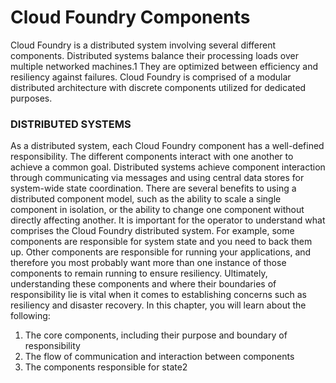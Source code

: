 # Cloud Foundry Components

Cloud Foundry is a distributed system involving several different components. Distributed systems balance their processing loads over multiple networked machines.1 They are optimized between efficiency and resiliency against failures. Cloud Foundry is comprised of a modular distributed architecture with discrete components utilized for dedicated purposes.

### DISTRIBUTED SYSTEMS

As a distributed system, each Cloud Foundry component has a well-defined responsibility. The different components interact with one another to achieve a common goal. Distributed systems achieve component interaction through communicating via messages and using central data stores for system-wide state coordination. There are several benefits to using a distributed component model, such as the ability to scale a single component in isolation, or the ability to change one component without directly affecting another.
It is important for the operator to understand what comprises the Cloud Foundry distributed system. For example, some components are responsible for system state and you need to back them up. Other components are responsible for running your applications, and therefore you most probably want more than one instance of those components to remain running to ensure resiliency. Ultimately, understanding these components and where their boundaries of responsibility lie is vital when it comes to establishing concerns such as resiliency and disaster recovery.
In this chapter, you will learn about the following:
1.	The core components, including their purpose and boundary of responsibility
2.	The flow of communication and interaction between components
3.	The components responsible for state2
